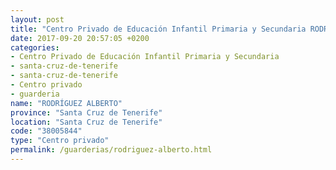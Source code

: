 ```yaml
---
layout: post
title: "Centro Privado de Educación Infantil Primaria y Secundaria RODRÍGUEZ ALBERTO"
date: 2017-09-20 20:57:05 +0200
categories:
- Centro Privado de Educación Infantil Primaria y Secundaria
- santa-cruz-de-tenerife
- santa-cruz-de-tenerife
- Centro privado
- guarderia
name: "RODRÍGUEZ ALBERTO"
province: "Santa Cruz de Tenerife"
location: "Santa Cruz de Tenerife"
code: "38005844"
type: "Centro privado"
permalink: /guarderias/rodriguez-alberto.html
---
```


